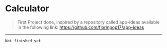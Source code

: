 # Calculator

> First Project done, inspired by a repository called app-ideas available in the following link: https://github.com/florinpop17/app-ideas

---

~~~~
Not finished yet
